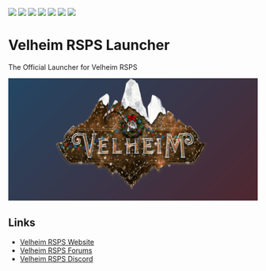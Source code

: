 [![](https://img.shields.io/github/release-date/Discord-Coding-Community/Velheim-RSPS-Launcher)](https://github.com/Discord-Coding-Community/Velheim-RSPS-Launcher/releases)
[![](https://img.shields.io/github/issues-pr-raw/Discord-Coding-Community/Velheim-RSPS-Launcher)](https://github.com/Discord-Coding-Community/Velheim-RSPS-Launcher)
[![](https://img.shields.io/github/issues-raw/Discord-Coding-Community/Velheim-RSPS-Launcher)](https://github.com/Discord-Coding-Community/Velheim-RSPS-Launcher/blob/main/.github/ISSUES/bug_report.md)
[![](https://img.shields.io/github/last-commit/Discord-Coding-Community/Velheim-RSPS-Launcher/main)](https://github.com/Discord-Coding-Community/Velheim-RSPS-Launcher)
[![](https://img.shields.io/github/languages/code-size/Discord-Coding-Community/Velheim-RSPS-Launcher)](https://github.com/Discord-Coding-Community/Velheim-RSPS-Launcher)
[![](https://img.shields.io/github/downloads/Discord-Coding-Community/Velheim-RSPS-Launcher/total)](https://github.com/Discord-Coding-Community/Velheim-RSPS-Launcher/releases/download/v7.1.8/Velheim-RSPS-Launcher-718-setup.exe)
[![](https://discordapp.com/api/guilds/402767531816910858/widget.png?style=shield)](https://discord.gg/bAtRnqb)

# Velheim RSPS Launcher
The Official Launcher for Velheim RSPS

![](https://raw.githubusercontent.com/Discord-Coding-Community/Velheim-RSPS-Launcher/main/app/logo.png)


## Links

 - [Velheim RSPS Website](https://www.velheim.com)
 - [Velheim RSPS Forums](https://www.velheim.com/community)
 - [Velheim RSPS Discord](https://discord.gg/bAtRnqb)
